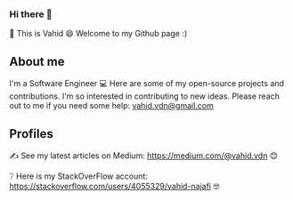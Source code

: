 ### Hi there 👋

<!--
**vahidvdn/vahidvdn** is a ✨ _special_ ✨ repository because its `README.md` (this file) appears on your GitHub profile.

Here are some ideas to get you started:

- 🔭 I’m currently working on ...
- 🌱 I’m currently learning ...
- 👯 I’m looking to collaborate on ...
- 🤔 I’m looking for help with ...
- 💬 Ask me about ...
- 📫 How to reach me: ...
- 😄 Pronouns: ...
- ⚡ Fun fact: ...
-->

🌱 This is Vahid 😄 Welcome to my Github page :) 

## About me
I'm a Software Engineer 💻
Here are some of my open-source projects and contributions. I'm so interested in contributing to new ideas. Please reach out to me if you need some help: vahid.vdn@gmail.com


## Profiles
✍ See my latest articles on Medium: https://medium.com/@vahid.vdn 😊

❔ Here is my StackOverFlow account: https://stackoverflow.com/users/4055329/vahid-najafi 🤓



